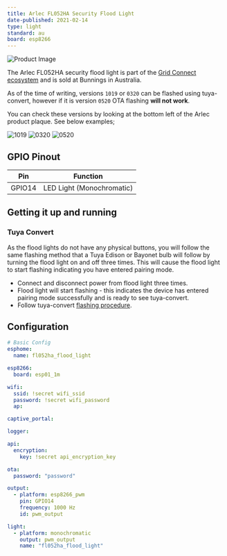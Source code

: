 ```yaml
---
title: Arlec FL052HA Security Flood Light
date-published: 2021-02-14
type: light
standard: au
board: esp8266
---
```


![Product Image](/Arlec-FL052HA-Security-Flood-Light.png "Product Image")

The Arlec FL052HA security flood light is part of the [Grid Connect ecosystem](https://grid-connect.com.au/) and is sold at Bunnings in Australia.

As of the time of writing, versions `1019` or `0320` can be flashed using tuya-convert, however if it is version `0520` OTA flashing **will not work**.

You can check these versions by looking at the bottom left of the Arlec product plaque. See below examples;

![1019](/1019.jpg) ![0320](/0320.jpg) ![0520](/0520.jpg)

## GPIO Pinout

| Pin    | Function                  |
| ------ | ------------------------- |
| GPIO14 | LED Light (Monochromatic) |

## Getting it up and running

### Tuya Convert

As the flood lights do not have any physical buttons, you will follow the same flashing method that a Tuya Edison or Bayonet bulb will follow by turning the flood light on and off three times. This will cause the flood light to start flashing indicating you have entered pairing mode.

- Connect and disconnect power from flood light three times.
- Flood light will start flashing - this indicates the device has entered pairing mode successfully and is ready to see tuya-convert.
- Follow tuya-convert [flashing procedure](https://github.com/ct-Open-Source/tuya-convert).

## Configuration

```yaml
# Basic Config
esphome:
  name: fl052ha_flood_light

esp8266:
  board: esp01_1m

wifi:
  ssid: !secret wifi_ssid
  password: !secret wifi_password
  ap:

captive_portal:

logger:

api:
  encryption:
    key: !secret api_encryption_key

ota:
  password: "password"

output:
  - platform: esp8266_pwm
    pin: GPIO14
    frequency: 1000 Hz
    id: pwm_output

light:
  - platform: monochromatic
    output: pwm_output
    name: "fl052ha_flood_light"
```
